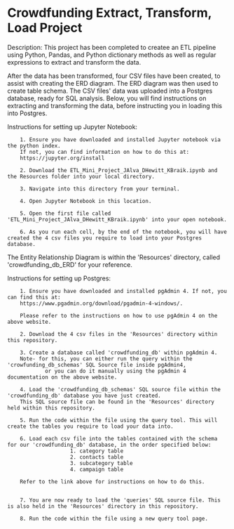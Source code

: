 # Crowdfunding Extract, Transform, Load Project
Description: This project has been completed to createe an ETL pipeline using Python, Pandas, and Python dictionary methods as well as regular expressions to extract and transform the data.

After the data has been transformed, four CSV files have been created, to assist with creating the ERD diagram. The ERD diagram was then used to create table schema. The CSV files' data was uploaded into a Postgres database, ready for SQL analysis. Below, you will find instructions on extracting and transforming the data, before instructing you in loading this into Postgres.


Instructions for setting up Jupyter Notebook:

        1. Ensure you have downloaded and installed Jupyter notebook via the python index.
        If not, you can find information on how to do this at:
        https://jupyter.org/install
        
        2. Download the ETL_Mini_Project_JAlva_DHewitt_KBraik.ipynb and the Resources folder into your local directory.

        3. Navigate into this directory from your terminal.

        4. Open Jupyter Notebook in this location. 
        
        5. Open the first file called 'ETL_Mini_Project_JAlva_DHewitt_KBraik.ipynb' into your open notebook.

        6. As you run each cell, by the end of the notebook, you will have created the 4 csv files you require to load into your Postgres database.


The Entity Relationship Diagram is within the 'Resources' directory, called 'crowdfunding_db_ERD' for your reference.

Instructions for setting up Postgres:

        1. Ensure you have downloaded and installed pgAdmin 4. If not, you can find this at:
        https://www.pgadmin.org/download/pgadmin-4-windows/.

        Please refer to the instructions on how to use pgAdmin 4 on the above website.

        2. Download the 4 csv files in the 'Resources' directory within this repository.

        3. Create a database called 'crowdfunding_db' within pgAdmin 4.
        Note- for this, you can either run the query within the 'crowfunding_db_schemas' SQL Source file inside pgAdmin4,
                or you can do it manually using the pgAdmin 4 documentation on the above website.

        4. Load the 'crowdfunding_db_schemas' SQL source file within the 'crowdfunding_db' database you have just created.
        This SQL source file can be found in the 'Resources' directory held within this repository.

        5. Run the code within the file using the query tool. This will create the tables you require to load your data into.

        6. Load each csv file into the tables contained with the schema for our 'crowdfunding_db' database, in the order specified below:
                        1. category table
                        2. contacts table
                        3. subcategory table
                        4. campaign table

        Refer to the link above for instructions on how to do this.


        7. You are now ready to load the 'queries' SQL source file. This is also held in the 'Resources' directory in this repository.

        8. Run the code within the file using a new query tool page.

